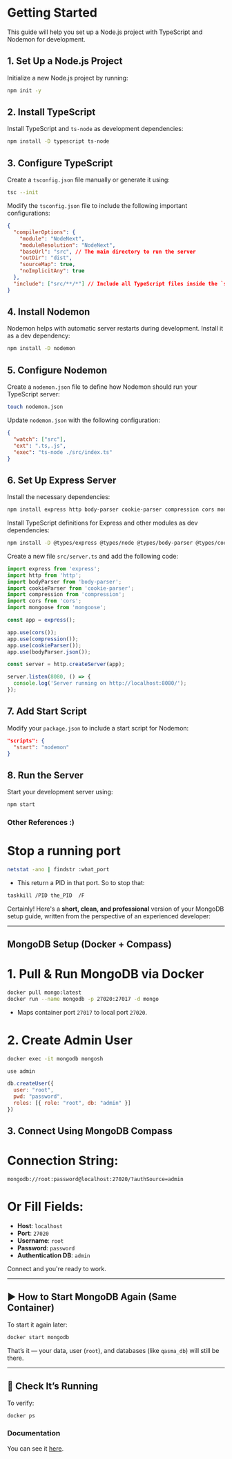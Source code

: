 # Getting Started

This guide will help you set up a Node.js project with TypeScript and Nodemon for development.

## 1. Set Up a Node.js Project

Initialize a new Node.js project by running:

```bash
npm init -y
```

## 2. Install TypeScript

Install TypeScript and `ts-node` as development dependencies:

```bash
npm install -D typescript ts-node
```

## 3. Configure TypeScript

Create a `tsconfig.json` file manually or generate it using:

```bash
tsc --init
```

Modify the `tsconfig.json` file to include the following important configurations:

```json
{
  "compilerOptions": {
    "module": "NodeNext",
    "moduleResolution": "NodeNext",
    "baseUrl": "src", // The main directory to run the server
    "outDir": "dist",
    "sourceMap": true,
    "noImplicitAny": true
  },
  "include": ["src/**/*"] // Include all TypeScript files inside the `src` directory
}
```

## 4. Install Nodemon

Nodemon helps with automatic server restarts during development. Install it as a dev dependency:

```bash
npm install -D nodemon
```

## 5. Configure Nodemon

Create a `nodemon.json` file to define how Nodemon should run your TypeScript server:

```bash
touch nodemon.json
```

Update `nodemon.json` with the following configuration:

```json
{
  "watch": ["src"],
  "ext": ".ts,.js",
  "exec": "ts-node ./src/index.ts"
}
```

## 6. Set Up Express Server

Install the necessary dependencies:

```bash
npm install express http body-parser cookie-parser compression cors mongoose
```

Install TypeScript definitions for Express and other modules as dev dependencies:

```bash
npm install -D @types/express @types/node @types/body-parser @types/cookie-parser @types/compression @types/cors
```

Create a new file `src/server.ts` and add the following code:

```typescript
import express from 'express';
import http from 'http';
import bodyParser from 'body-parser';
import cookieParser from 'cookie-parser';
import compression from 'compression';
import cors from 'cors';
import mongoose from 'mongoose';

const app = express();

app.use(cors());
app.use(compression());
app.use(cookieParser());
app.use(bodyParser.json());

const server = http.createServer(app);

server.listen(8080, () => {
  console.log('Server running on http://localhost:8080/');
});
```

## 7. Add Start Script

Modify your `package.json` to include a start script for Nodemon:

```json
"scripts": {
  "start": "nodemon"
}
```

## 8. Run the Server

Start your development server using:

```bash
npm start
```

### Other References :)

# Stop a running port

```bash
netstat -ano | findstr :what_port
```

- This return a PID in that port. So to stop that:

```bash
taskkill /PID the_PID  /F
```

Certainly! Here's a **short, clean, and professional** version of your MongoDB setup guide, written from the perspective of an experienced developer:

---

## MongoDB Setup (Docker + Compass)

# 1. Pull & Run MongoDB via Docker

```bash
docker pull mongo:latest
docker run --name mongodb -p 27020:27017 -d mongo
```

- Maps container port `27017` to local port `27020`.

# 2. Create Admin User

```bash
docker exec -it mongodb mongosh
```

```js
use admin

db.createUser({
  user: "root",
  pwd: "password",
  roles: [{ role: "root", db: "admin" }]
})
```

## 3. Connect Using MongoDB Compass

# Connection String:

```
mongodb://root:password@localhost:27020/?authSource=admin
```

# Or Fill Fields:

- **Host**: `localhost`
- **Port**: `27020`
- **Username**: `root`
- **Password**: `password`
- **Authentication DB**: `admin`

Connect and you're ready to work.

---

## ▶️ How to Start MongoDB Again (Same Container)

To start it again later:

```bash
docker start mongodb
```

That’s it — your data, user (`root`), and databases (like `qasma_db`) will still be there.

---

## 🔁 Check It’s Running

To verify:

```bash
docker ps
```

### Documentation

You can see it [here](DOCS.md).
